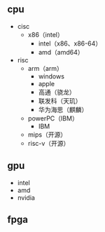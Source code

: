 ## cpu

- cisc
  - x86（intel）
    - intel（x86、x86-64）
    - amd（amd64）
- risc
  - arm（arm）
    - windows
    - apple
    - 高通（骁龙）
    - 联发科（天玑）
    - 华为海思（麒麟）
  - powerPC（IBM）
    - IBM
  - mips（开源）
  - risc-v（开源）

## gpu

- intel
- amd
- nvidia

## fpga